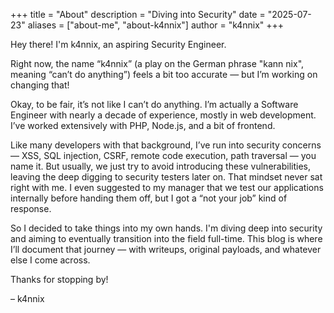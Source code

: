 +++
title = "About"
description = "Diving into Security"
date = "2025-07-23"
aliases = ["about-me", "about-k4nnix"]
author = "k4nnix"
+++

Hey there! I'm k4nnix, an aspiring Security Engineer.

Right now, the name “k4nnix” (a play on the German phrase "kann nix", meaning “can’t do anything”) feels a bit too accurate — but I’m working on changing that!

Okay, to be fair, it’s not like I can’t do anything. I’m actually a Software Engineer with nearly a decade of experience, mostly in web development. I’ve worked extensively with PHP, Node.js, and a bit of frontend.

Like many developers with that background, I’ve run into security concerns — XSS, SQL injection, CSRF, remote code execution, path traversal — you name it. But usually, we just try to avoid introducing these vulnerabilities, leaving the deep digging to security testers later on. That mindset never sat right with me. I even suggested to my manager that we test our applications internally before handing them off, but I got a “not your job” kind of response.

So I decided to take things into my own hands. I'm diving deep into security and aiming to eventually transition into the field full-time. This blog is where I’ll document that journey — with writeups, original payloads, and whatever else I come across.

Thanks for stopping by!

– k4nnix